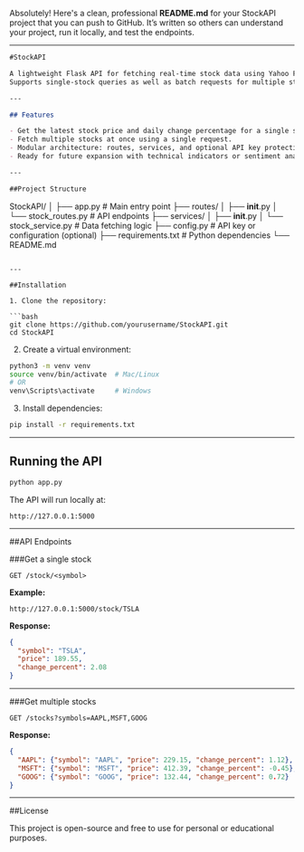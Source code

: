 Absolutely! Here's a clean, professional **README.md** for your StockAPI project that you can push to GitHub. It’s written so others can understand your project, run it locally, and test the endpoints.

---

```markdown
#StockAPI

A lightweight Flask API for fetching real-time stock data using Yahoo Finance.  
Supports single-stock queries as well as batch requests for multiple stock symbols.

---

## Features

- Get the latest stock price and daily change percentage for a single symbol.
- Fetch multiple stocks at once using a single request.
- Modular architecture: routes, services, and optional API key protection.
- Ready for future expansion with technical indicators or sentiment analysis.

---

##Project Structure

```

StockAPI/
│
├── app.py                 # Main entry point
├── routes/
│   ├── **init**.py
│   └── stock_routes.py    # API endpoints
├── services/
│   ├── **init**.py
│   └── stock_service.py   # Data fetching logic
├── config.py              # API key or configuration (optional)
├── requirements.txt       # Python dependencies
└── README.md

````

---

##Installation

1. Clone the repository:

```bash
git clone https://github.com/yourusername/StockAPI.git
cd StockAPI
````

2. Create a virtual environment:

```bash
python3 -m venv venv
source venv/bin/activate  # Mac/Linux
# OR
venv\Scripts\activate     # Windows
```

3. Install dependencies:

```bash
pip install -r requirements.txt
```

---

## Running the API

```bash
python app.py
```

The API will run locally at:

```
http://127.0.0.1:5000
```

---

##API Endpoints

###Get a single stock

```
GET /stock/<symbol>
```

**Example:**

```
http://127.0.0.1:5000/stock/TSLA
```

**Response:**

```json
{
  "symbol": "TSLA",
  "price": 189.55,
  "change_percent": 2.08
}
```

---

###Get multiple stocks

```
GET /stocks?symbols=AAPL,MSFT,GOOG
```

**Response:**

```json
{
  "AAPL": {"symbol": "AAPL", "price": 229.15, "change_percent": 1.12},
  "MSFT": {"symbol": "MSFT", "price": 412.39, "change_percent": -0.45},
  "GOOG": {"symbol": "GOOG", "price": 132.44, "change_percent": 0.72}
}
```

---



##License

This project is open-source and free to use for personal or educational purposes.


